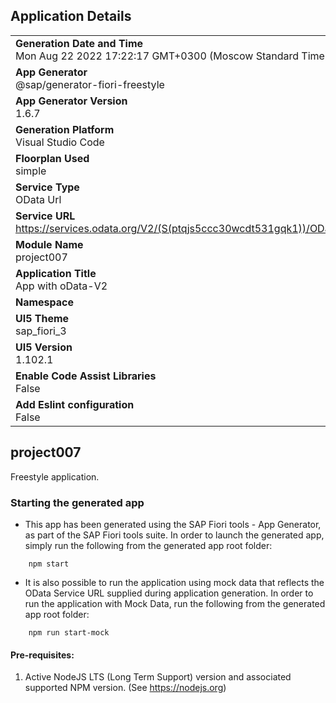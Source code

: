 ## Application Details
|               |
| ------------- |
|**Generation Date and Time**<br>Mon Aug 22 2022 17:22:17 GMT+0300 (Moscow Standard Time)|
|**App Generator**<br>@sap/generator-fiori-freestyle|
|**App Generator Version**<br>1.6.7|
|**Generation Platform**<br>Visual Studio Code|
|**Floorplan Used**<br>simple|
|**Service Type**<br>OData Url|
|**Service URL**<br>https://services.odata.org/V2/(S(ptqjs5ccc30wcdt531gqk1))/OData/OData.svc
|**Module Name**<br>project007|
|**Application Title**<br>App with oData-V2|
|**Namespace**<br>|
|**UI5 Theme**<br>sap_fiori_3|
|**UI5 Version**<br>1.102.1|
|**Enable Code Assist Libraries**<br>False|
|**Add Eslint configuration**<br>False|

## project007

Freestyle application.

### Starting the generated app

-   This app has been generated using the SAP Fiori tools - App Generator, as part of the SAP Fiori tools suite.  In order to launch the generated app, simply run the following from the generated app root folder:

```
    npm start
```

- It is also possible to run the application using mock data that reflects the OData Service URL supplied during application generation.  In order to run the application with Mock Data, run the following from the generated app root folder:

```
    npm run start-mock
```

#### Pre-requisites:

1. Active NodeJS LTS (Long Term Support) version and associated supported NPM version.  (See https://nodejs.org)


